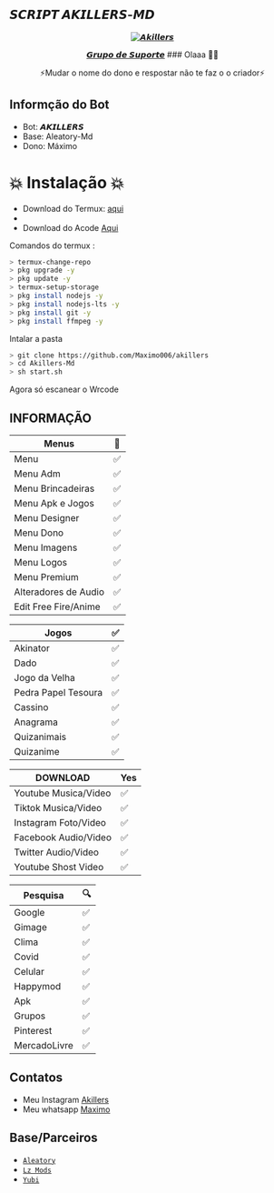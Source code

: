 </p>
<h2> 𝙎𝘾𝙍𝙄𝙋𝙏 𝘼𝙆𝙄𝙇𝙇𝙀𝙍𝙎-𝙈𝘿 </h2>
<p align="center">
<a href="https://telegra.ph/file/2e68982440327a685a470.jpg"><img title="𝘼𝙠𝙞𝙡𝙡𝙚𝙧𝙨" src="https://telegra.ph/file/2e68982440327a685a470.jpg"></a>
<p align="center">

<div align="center">
<a href="https://chat.whatsapp.com/C4sfPH3X7mjJQrXxMMd4WJ"> 𝙂𝙧𝙪𝙥𝙤 𝙙𝙚 𝙎𝙪𝙥𝙤𝙧𝙩𝙚</a>
### Olaaa 👋🏻

⚡Mudar o nome do dono e respostar  não te faz o o criador⚡ 
</div>

## Informção do Bot

* Bot: 𝘼𝙆𝙄𝙇𝙇𝙀𝙍𝙎
* Base: Aleatory-Md
* Dono: Máximo






# 💥 Instalação 💥
* Download do Termux: [aqui](https://www.mediafire.com/file/pkx2r362a2icfra/Termux-0.119/file)
* 
* Download do Acode [Aqui](https://www.mediafire.com/file/msl9hmr5eyuiaz5/Acode_base.apk/file)



Comandos do termux :
```bash
> termux-change-repo
> pkg upgrade -y 
> pkg update -y
> termux-setup-storage
> pkg install nodejs -y
> pkg install nodejs-lts -y
> pkg install git -y
> pkg install ffmpeg -y
```
Intalar a pasta
```bash
> git clone https://github.com/Maximo006/akillers
> cd Akillers-Md
> sh start.sh
```
Agora só escanear o Wrcode 
<br>


## INFORMAÇÃO


| Menus |🤖|
| ------------- | ------------- |
| Menu |✅| 
| Menu Adm|✅|
| Menu Brincadeiras|✅|
| Menu Apk e Jogos|✅|
| Menu Designer|✅|
| Menu Dono|✅|
| Menu Imagens|✅|
| Menu Logos|✅|
| Menu Premium|✅|
| Alteradores de Audio|✅|
| Edit Free Fire/Anime|✅|   

| Jogos |✅|
| ------------- | ------------- |
| Akinator|✅|
| Dado|✅|
| Jogo da Velha|✅|
| Pedra Papel Tesoura|✅|
| Cassino|✅|
| Anagrama|✅|
| Quizanimais|✅|
| Quizanime|✅|

| DOWNLOAD |Yes|
| ------------- | ------------- |
| Youtube Musica/Video |✅|
| Tiktok Musica/Video |✅|
| Instagram Foto/Video |✅|
| Facebook Audio/Video |✅|
| Twitter Audio/Video |✅|
| Youtube Shost Video |✅|   

| Pesquisa |🔍|
| ------------- | ------------- |
| Google |✅|
| Gimage|✅|
| Clima|✅|
| Covid|✅|
| Celular|✅|
| Happymod|✅|  
| Apk|✅|    
| Grupos|✅| 
| Pinterest|✅|
| MercadoLivre|✅|   
 
## Contatos
* Meu Instagram [Akillers](http://www.instagram.com/a8_killersoficial)
* Meu whatsapp [Maximo](http://wa.me/+5535997244422)


## Base/Parceiros
* [`Aleatory`](github.com/NuevaGeneracionALB/aleatory-md.git)
* [`Lz Mods`](https://github.com/lzmodsoficial/lzbase-api)
* [`Yubi`](https://github.com/Yubizin)

